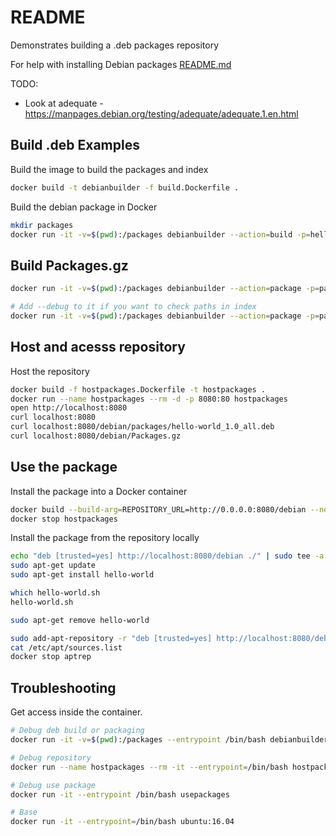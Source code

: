 # README

Demonstrates building a .deb packages repository

For help with installing Debian packages [README.md](../35_apt_and_dpkg/README.md)  

TODO:

* Look at adequate - https://manpages.debian.org/testing/adequate/adequate.1.en.html

## Build .deb Examples

Build the image to build the packages and index  

```sh
docker build -t debianbuilder -f build.Dockerfile . 
```

Build the debian package in Docker  

```sh
mkdir packages
docker run -it -v=$(pwd):/packages debianbuilder --action=build -p=hello-world -o=./packages/   
```

## Build Packages.gz

```sh
docker run -it -v=$(pwd):/packages debianbuilder --action=package -p=packages

# Add --debug to it if you want to check paths in index
docker run -it -v=$(pwd):/packages debianbuilder --action=package -p=packages --debug
```

## Host and acesss repository

Host the repository

```sh
docker build -f hostpackages.Dockerfile -t hostpackages .  
docker run --name hostpackages --rm -d -p 8080:80 hostpackages
open http://localhost:8080  
curl localhost:8080
curl localhost:8080/debian/packages/hello-world_1.0_all.deb
curl localhost:8080/debian/Packages.gz
```

## Use the package

Install the package into a Docker container  

```sh
docker build --build-arg=REPOSITORY_URL=http://0.0.0.0:8080/debian --network="host" -t usepackages --no-cache -f usepackages.Dockerfile . 
docker stop hostpackages
```

Install the package from the repository locally  

```sh
echo "deb [trusted=yes] http://localhost:8080/debian ./" | sudo tee -a /etc/apt/sources.list > /dev/null 
sudo apt-get update   
sudo apt-get install hello-world  

which hello-world.sh
hello-world.sh

sudo apt-get remove hello-world  

sudo add-apt-repository -r "deb [trusted=yes] http://localhost:8080/debian ./"
cat /etc/apt/sources.list
docker stop aptrep
```

## Troubleshooting

Get access inside the container.  

```sh
# Debug deb build or packaging
docker run -it -v=$(pwd):/packages --entrypoint /bin/bash debianbuilder

# Debug repository
docker run --name hostpackages --rm -it --entrypoint=/bin/bash hostpackages 

# Debug use package
docker run -it --entrypoint /bin/bash usepackages 

# Base 
docker run -it --entrypoint=/bin/bash ubuntu:16.04 
```
